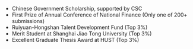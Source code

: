 - Chinese Government Scholarship, supported by CSC
- First Prize of Annual Conference of National Finance (Only one of 200+ submissions)
- Ruiyuan-Hongshan Talent Development Fund (Top 3%)
- Merit Student at Shanghai Jiao Tong University (Top 3%)
- Excellent Graduate Thesis Award at HUST (Top 3%)

